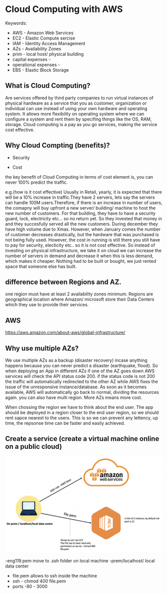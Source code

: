 # Cloud Computing with AWS 

Keywords:
- AWS - Amazon Web Services
- EC2 - Elastic Compute sercise
- IAM - Identity Access Management
- AZs - Availability Zones
- prim - local host/ physical building
- capital expenses -
- operational expenses - 
- EBS - Elastic Block Storage

## What is Cloud Computing?
Are services offered by third party companies to run virtual instances of physical hardware as a service that you as  customer, organization or individual can use instead of using your own hardware and operating system. It allows more flexibility on operating system where we can configure a system and rent them by specifing things like the OS, RAM, storage. 
Cloud computing is a pay as you go services, making the service cost effective.

## Why Cloud Compting (benefits)?

- Security 

- Cost 

the key benefit of Cloud Computing in terms of cost element is, you can never 100% predict the traffic.

e.g.(how is it cost effective)
Usually in Retail, yearly, it is expected that there will be a 10% increase in traffic.They have 2 servers, lets say the servers can handle 100M users.Therefore, if there is an increase in number of users, the comapny will buy upfront a new server/ building/ machine to host the new number of customers. For that building, they have to have a security guard, lock, electricity etc... so no return yet. So they invested that money in and they succesfully served all the new customers. During december they have high volume due to Xmas. However, when January comes the number of customer decreases drastically, but the hardware that was purchased is not being fully used. However, the cost in running is still there you still have to pay for security, electicity etc.. so it is not cost effective. So instead of investing on physical infrastructure, we take it on cloud we can increase the number of servers in demand and decrease it when this is less demand, which makes it cheaper. Nothing had to be built or bought, we just rented space that someone else has built.


## difference between Regions and AZ.
one region must have at least 2 availability zones minimum. Regions are geographical location where Amazon/ microsoft store their Data Centers which they use to provide their services. 

## AWS
https://aws.amazon.com/about-aws/global-infrastructure/

## Why use multiple AZs?
We use multiple AZs as a backup (disaster recovery) incase anything happens because you can never predict a disaster (earthquake, flood). So when deploying an App in different AZs if one of the AZ goes down AWS services will check the API status code 200. if the status code is not 200 the traffic will automatically redirected to the other AZ while AWS fixes the issue of the unresponsive instance/database. As soon as it becomes available, AWS will automatically go back to normal, dividing the resources again. you can also have multi region. More AZs means more cost. 

When chossing the region we have to think about the end user. The app should be deployed in a region closer to the end user region, so we should rent sapce nearest to the users. This is so we can prevent any lettency, up time, the repsonse time can be faster and easily achieved.

## Create a service (create a virtual machine online on a public cloud) 


![](images/AWS.png)

-eng119.pem move to .ssh folder on local machine 
-prem/localhost/ local data center
- file.pem allows to ssh inside the machine
- ssh - chmod 400 file.pem
- ports -80 - 3000




